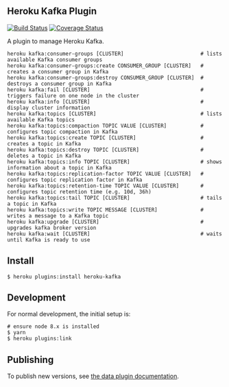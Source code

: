 ## Heroku Kafka Plugin

[![Build Status](https://travis-ci.org/heroku/heroku-kafka-jsplugin.svg?branch=main)](https://travis-ci.org/heroku/heroku-kafka-jsplugin)
[![Coverage Status](https://coveralls.io/repos/github/heroku/heroku-kafka-jsplugin/badge.svg?branch=main)](https://coveralls.io/github/heroku/heroku-kafka-jsplugin?branch=main)

A plugin to manage Heroku Kafka.

```
heroku kafka:consumer-groups [CLUSTER]                         # lists available Kafka consumer groups
heroku kafka:consumer-groups:create CONSUMER_GROUP [CLUSTER]   # creates a consumer group in Kafka
heroku kafka:consumer-groups:destroy CONSUMER_GROUP [CLUSTER]  # destroys a consumer group in Kafka
heroku kafka:fail [CLUSTER]                                    # triggers failure on one node in the cluster
heroku kafka:info [CLUSTER]                                    # display cluster information
heroku kafka:topics [CLUSTER]                                  # lists available Kafka topics
heroku kafka:topics:compaction TOPIC VALUE [CLUSTER]           # configures topic compaction in Kafka
heroku kafka:topics:create TOPIC [CLUSTER]                     # creates a topic in Kafka
heroku kafka:topics:destroy TOPIC [CLUSTER]                    # deletes a topic in Kafka
heroku kafka:topics:info TOPIC [CLUSTER]                       # shows information about a topic in Kafka
heroku kafka:topics:replication-factor TOPIC VALUE [CLUSTER]   # configures topic replication factor in Kafka
heroku kafka:topics:retention-time TOPIC VALUE [CLUSTER]       # configures topic retention time (e.g. 10d, 36h)
heroku kafka:topics:tail TOPIC [CLUSTER]                       # tails a topic in Kafka
heroku kafka:topics:write TOPIC MESSAGE [CLUSTER]              # writes a message to a Kafka topic
heroku kafka:upgrade [CLUSTER]                                 # upgrades kafka broker version
heroku kafka:wait [CLUSTER]                                    # waits until Kafka is ready to use
```

## Install

``` sh-session
$ heroku plugins:install heroku-kafka
```

## Development

For normal development, the initial setup is:
``` sh-session
# ensure node 8.x is installed
$ yarn
$ heroku plugins:link
```


## Publishing

To publish new versions, see
[the data plugin documentation](https://github.com/heroku/dod-ops/blob/master/playbooks/cli-plugins.md).

